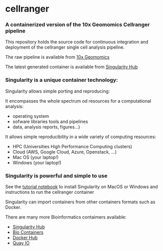 # cellranger

### A containerized version of the 10x Geomomics Cellranger pipeline

This repository holds the source code for continuous integration and deployment of the cellranger single cell analysis pipeline. 

The raw pipeline is available from [10x Geomomics](https://support.10xgenomics.com/single-cell-gene-expression/software/pipelines/latest/what-is-cell-ranger)

The latest generated container is available from [Singularity Hub](https://singularity-hub.org/collections/253/)

### Singularity is a unique container technology:

Singularity allows simple porting and reproducing:

It encompasses the whole spectrum od resources for a computational analysis:
 - operating system
 - sofware libraries tools and pipelines
 - data, analysis reports, figures...) 
 
It allows simple reproducibility in a wide variety of computing resources: 
- HPC (Universities High Performance Computing clusters)
- Cloud (AWS, Google Cloud, Azure, Openstack, ...)
- Mac OS (your laptop!)
- Windows (your laptop!)

### Singularity is powerful and simple to use 

See the [tutorial notebook](https://github.com/YeoLab/cellranger/blob/master/TUTORIAL.ipynb) to install Singularity on MacOS or Windows and instructions to run the cellranger container

Singularity can import containers from other containers formats such as Docker.

There are many more Bioinformatics contaimers available:
 - [Singularity Hub](https://singularity-hub.org/)
 - [Bio Containers](https://biocontainers.pro/)
 - [Docker Hub](https://hub.docker.com/)
 - [Quay IO](https://quay.io/)



